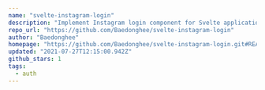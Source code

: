 ```yaml
---
name: "svelte-instagram-login"
description: "Implement Instagram login component for Svelte applications."
repo_url: "https://github.com/Baedonghee/svelte-instagram-login"
author: "Baedonghee"
homepage: "https://github.com/Baedonghee/svelte-instagram-login.git#README"
updated: "2021-07-27T12:15:00.942Z"
github_stars: 1
tags: 
  - auth
---
```

